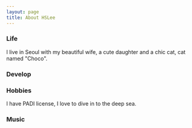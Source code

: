 ```yaml
---
layout: page
title: About HSLee
---
```


### Life
I live in Seoul with my beautiful wife, a cute daughter and a chic cat, cat named "Choco".

### Develop


### Hobbies
I have PADI license, I love to dive in to the deep sea.


### Music
